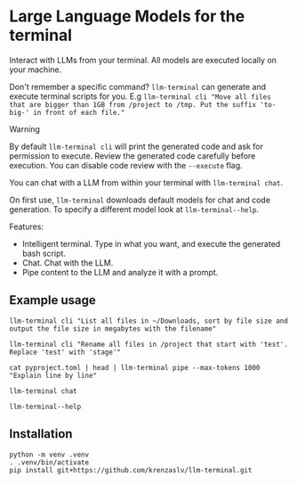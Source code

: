 # Large Language Models for the terminal

Interact with LLMs from your terminal. All models are executed locally on your machine.

Don't remember a specific command? `llm-terminal` can generate and execute terminal scripts for you. E.g `llm-terminal cli "Move all files that are bigger than 1GB from /project to /tmp. Put the suffix 'to-big-' in front of each file."`

> [!WARNING]  
> By default `llm-terminal cli` will print the generated code and ask for permission to execute. Review the generated code carefully before execution. You can disable code review with the `--execute` flag.

You can chat with a LLM from within your terminal with `llm-terminal chat`.

On first use, `llm-terminal` downloads default models for chat and code generation. To specify a different model look at `llm-terminal--help`.

Features:

- Intelligent terminal. Type in what you want, and execute the generated bash script.
- Chat. Chat with the LLM.
- Pipe content to the LLM and analyze it with a prompt.

## Example usage

```
llm-terminal cli "List all files in ~/Downloads, sort by file size and output the file size in megabytes with the filename"

llm-terminal cli "Rename all files in /project that start with 'test'. Replace 'test' with 'stage'"

cat pyproject.toml | head | llm-terminal pipe --max-tokens 1000 "Explain line by line"

llm-terminal chat

llm-terminal--help
```

## Installation

```
python -m venv .venv
. .venv/bin/activate
pip install git+https://github.com/krenzaslv/llm-terminal.git
```

